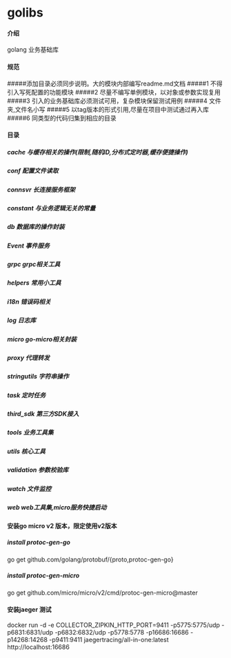 # golibs

#### 介绍
golang 业务基础库

#### 规范
#####添加目录必须同步说明。大的模块内部编写readme.md文档
#####1 不得引入写死配置的功能模块
#####2 尽量不编写单例模块，以对象或参数实现复用
#####3 引入的业务基础库必须测试可用，复杂模块保留测试用例
#####4 文件夹,文件名小写 
#####5 以tag版本的形式引用,尽量在项目中测试通过再入库
#####6 同类型的代码归集到相应的目录

#### 目录
##### cache      	与缓存相关的操作(限制,随机ID,分布式定时器,缓存便捷操作)

##### conf 			配置文件读取

##### connsvr 	 长连接服务框架  

##### constant     与业务逻辑无关的常量
##### db         		数据库的操作封装

##### Event   		事件服务

##### grpc       	  grpc相关工具
##### helpers       常用小工具

##### i18n  			错误码相关 

##### log        		日志库

##### micro  		 go-micro相关封装

##### proxy      	 代理转发
##### stringutils  字符串操作

##### task 			定时任务

##### third_sdk    第三方SDK接入
##### tools      	  业务工具集
##### utils      		核心工具

##### validation   参数校验库

##### watch 		  文件监控

##### web         	  web工具集,micro服务快捷启动

#### 安装go micro v2 版本，限定使用v2版本
##### install protoc-gen-go
go get github.com/golang/protobuf/{proto,protoc-gen-go}
##### install protoc-gen-micro
go get github.com/micro/micro/v2/cmd/protoc-gen-micro@master

#### 安装jaeger 测试
docker run -d -e COLLECTOR_ZIPKIN_HTTP_PORT=9411 -p5775:5775/udp -p6831:6831/udp -p6832:6832/udp  -p5778:5778 -p16686:16686 -p14268:14268 -p9411:9411 jaegertracing/all-in-one:latest
http://localhost:16686